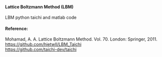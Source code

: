 #### Lattice Boltzmann Method (LBM)
LBM python taichi and matlab code 
#### Reference: 
Mohamad, A. A. Lattice Boltzmann Method. Vol. 70. London: Springer, 2011.  
https://github.com/hietwll/LBM_Taichi  
https://github.com/taichi-dev/taichi
